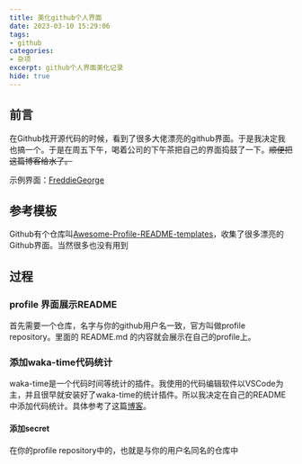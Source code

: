 ```yaml
---
title: 美化github个人界面
date: 2023-03-10 15:29:06
tags:
- github
categories: 
- 杂项
excerpt: github个人界面美化记录
hide: true
---
```


<!-- 又可以水一篇博客，美滋滋 -->

## 前言

在Github找开源代码的时候，看到了很多大佬漂亮的github界面。于是我决定我也搞一个。于是在周五下午，喝着公司的下午茶把自己的界面捣鼓了一下。~~顺便把这篇博客给水了。~~

示例界面：[FreddieGeorge](https://github.com/FreddieGeorge)

## 参考模板

Github有个仓库叫[Awesome-Profile-README-templates](https://github.com/kautukkundan/Awesome-Profile-README-templates)，收集了很多漂亮的Github界面。当然很多也没有用到

## 过程 

### profile 界面展示README

首先需要一个仓库，名字与你的github用户名一致，官方叫做profile repository。里面的 README.md 的内容就会展示在自己的profile上。

### 添加waka-time代码统计

waka-time是一个代码时间等统计的插件。我使用的代码编辑软件以VSCode为主，并且很早就安装好了waka-time的统计插件。所以我决定在自己的README中添加代码统计。具体参考了这篇[博客](https://blog.csdn.net/weixin_43233914/article/details/126087735)。

#### 添加secret

在你的profile repository中的，也就是与你的用户名同名的仓库中